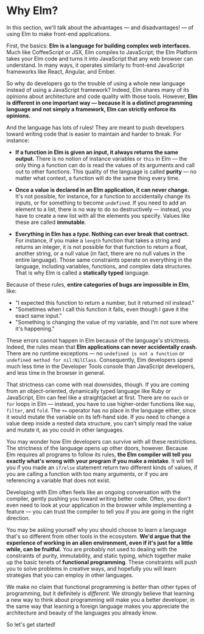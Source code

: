 # Why Elm?

In this section, we'll talk about the advantages — and disadvantages! — of using Elm to make front-end applications.

First, the basics: **Elm is a language for building complex web interfaces.** Much like CoffeeScript or JSX, Elm compiles to JavaScript; the Elm Platform takes your Elm code and turns it into JavaScript that any web browser can understand. In many ways, it operates similarly to front-end JavaScript frameworks like React, Angular, and Ember.

So why do developers go to the trouble of using a whole new language instead of using a JavaScript framework? Indeed, Elm shares many of its opinions about architecture and code quality with those tools. However, **Elm is different in one important way — because it is a distinct programming language and not simply a framework, Elm can strictly enforce its opinions.**

And the language has lots of rules! They are meant to push developers toward writing code that is easier to maintain and harder to break. For instance:

- **If a function in Elm is given an input, it always returns the same output.** There is no notion of instance variables or `this` in Elm — the only thing a function can do is read the values of its arguments and call out to other functions. This quality of the language is called **purity** — no matter what context, a function will do the same thing every time.

- **Once a value is declared in an Elm application, it can never change.** It's not possible, for instance, for a function to accidentally change its inputs, or for something to become `undefined`. If you need to add an element to a list, there is no way to do so destructively — instead, you have to create a new list with all the elements you specify. Values like these are called **immutable**.

- **Everything in Elm has a *type*. Nothing can ever break that contract.** For instance, if you make a `length` function that takes a string and returns an integer, it is not possible for that function to return a float, another string, or a null value (in fact, there are no null values in the entire language). Those same constraints operate on everything in the language, including variables, functions, and complex data structures. That is why Elm is called a **statically typed** language.

Because of these rules, **entire categories of bugs are impossible in Elm**, like:
  - "I expected this function to return a number, but it returned nil instead."
  - "Sometimes when I call this function it fails, even though I gave it the exact same input."
  - "Something is changing the value of my variable, and I'm not sure where it's happening."

These errors cannot happen in Elm because of the language's strictness. Indeed, the rules mean that **Elm applications can never accidentally crash.** There are no runtime exceptions — no `undefined is not a function` or `undefined method for nil:NilClass`. Consequently, Elm developers spend much less time in the Developer Tools console than JavaScript developers, and less time in the browser in general.

That strictness can come with real downsides, though. If you are coming from an object-oriented, dynamically typed language like Ruby or JavaScript, Elm can feel like a straightjacket at first. There are no `each` or `for` loops in Elm — instead, you have to use higher-order functions like `map`, `filter`, and `fold`. The `+=` operator has no place in the language either, since it would mutate the variable on its left-hand side. If you need to change a value deep inside a nested data structure, you can't simply read the value and mutate it, as you could in other languages.

You may wonder how Elm developers can survive with all these restrictions. The strictness of the language opens up other doors, however. Because Elm requires all programs to follow its rules, **the Elm compiler will tell you exactly what's wrong with your program if you make a mistake**. It will tell you if you made an `if/else` statement return two different kinds of values, if you are calling a function with too many arguments, or if you are referencing a variable that does not exist.

Developing with Elm often feels like an ongoing conversation with the compiler, gently pushing you toward writing better code. Often, you don't even need to look at your application in the browser while implementing a feature — you can trust the compiler to tell you if you are going in the right direction.

You may be asking yourself why you should choose to learn a language that's so different from other tools in the ecosystem. **We'd argue that the experience of working in an alien environment, even if it's just for a little while, can be fruitful.** You are probably not used to dealing with the constraints of purity, immutability, and static typing, which together make up the basic tenets of **functional programming**. These constraints will push you to solve problems in creative ways, and hopefully you will learn strategies that you can employ in other languages.

We make no claim that functional programming is *better* than other types of programming, but it definitely is *different*. We strongly believe that learning a new way to think about programming will make you a better developer, in the same way that learning a foreign language makes you appreciate the architecture and beauty of the languages you already know.

So let's get started!
